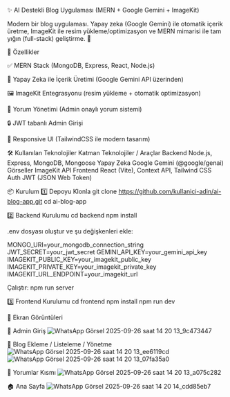 ✨ AI Destekli Blog Uygulaması (MERN + Google Gemini + ImageKit)

Modern bir blog uygulaması. Yapay zeka (Google Gemini) ile otomatik içerik üretme, ImageKit ile resim yükleme/optimizasyon ve MERN mimarisi ile tam yığın (full-stack) geliştirme. 🚀

🚩 Özellikler

✅ MERN Stack (MongoDB, Express, React, Node.js)

🤖 Yapay Zeka ile İçerik Üretimi (Google Gemini API üzerinden)

🖼 ImageKit Entegrasyonu (resim yükleme + otomatik optimizasyon)

💬 Yorum Yönetimi (Admin onaylı yorum sistemi)

🔒 JWT tabanlı Admin Girişi

📱 Responsive UI (TailwindCSS ile modern tasarım)

🛠 Kullanılan Teknolojiler
Katman	Teknolojiler / Araçlar
Backend	Node.js, Express, MongoDB, Mongoose
Yapay Zeka	Google Gemini (@google/genai)
Görseller	ImageKit API
Frontend	React (Vite), Context API, Tailwind CSS
Auth	JWT (JSON Web Token)

📦 Kurulum
1️⃣ Depoyu Klonla
git clone https://github.com/kullanici-adin/ai-blog-app.git
cd ai-blog-app

2️⃣ Backend Kurulumu
cd backend
npm install

.env dosyası oluştur ve şu değişkenleri ekle:

MONGO_URI=your_mongodb_connection_string
JWT_SECRET=your_jwt_secret
GEMINI_API_KEY=your_gemini_api_key
IMAGEKIT_PUBLIC_KEY=your_imagekit_public_key
IMAGEKIT_PRIVATE_KEY=your_imagekit_private_key
IMAGEKIT_URL_ENDPOINT=your_imagekit_url

Çalıştır:
npm run server

3️⃣ Frontend Kurulumu
cd frontend
npm install
npm run dev

📸 Ekran Görüntüleri

🔑 Admin Giriş
![WhatsApp Görsel 2025-09-26 saat 14 20 13_9c473447](https://github.com/user-attachments/assets/ee03c574-d86b-45da-8561-2eb48ff4b1e2)


📝 Blog Ekleme / Listeleme / Yönetme
![WhatsApp Görsel 2025-09-26 saat 14 20 13_ee6119cd](https://github.com/user-attachments/assets/5b0fea80-33d5-400c-ab96-2db119678360)
![WhatsApp Görsel 2025-09-26 saat 14 20 13_07fa35a0](https://github.com/user-attachments/assets/02ca421c-aa90-4bd9-8c62-c3642e50e38e)


💬 Yorumlar Kısmı
![WhatsApp Görsel 2025-09-26 saat 14 20 13_a075c282](https://github.com/user-attachments/assets/e1fde6bb-0060-4985-9da9-050d35065de2)


🏠 Ana Sayfa
![WhatsApp Görsel 2025-09-26 saat 14 20 14_cdd85eb7](https://github.com/user-attachments/assets/aeb109a5-8650-4dbd-8cce-11d54d0c2969)
